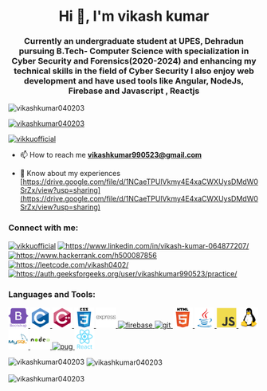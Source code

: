 <h1 align="center">Hi 👋, I'm vikash kumar</h1>
<h3 align="center">Currently an undergraduate student at UPES, Dehradun pursuing B.Tech- Computer Science with specialization in Cyber Security and Forensics(2020-2024) and enhancing my technical skills in the field of Cyber Security I also enjoy web development and have used tools like Angular, NodeJs, Firebase and Javascript , Reactjs</h3>

<p align="left"> <img src="https://komarev.com/ghpvc/?username=vikashkumar040203&label=Profile%20views&color=0e75b6&style=flat" alt="vikashkumar040203" /> </p>

<p align="left"> <a href="https://github.com/ryo-ma/github-profile-trophy"><img src="https://github-profile-trophy.vercel.app/?username=vikashkumar040203" alt="vikashkumar040203" /></a> </p>

<p align="left"> <a href="https://twitter.com/vikkuofficial" target="blank"><img src="https://img.shields.io/twitter/follow/vikkuofficial?logo=twitter&style=for-the-badge" alt="vikkuofficial" /></a> </p>

- 📫 How to reach me **vikashkumar990523@gmail.com**

- 📄 Know about my experiences [https://drive.google.com/file/d/1NCaeTPUlVkmy4E4xaCWXUysDMdW0SrZx/view?usp=sharing](https://drive.google.com/file/d/1NCaeTPUlVkmy4E4xaCWXUysDMdW0SrZx/view?usp=sharing)

<h3 align="left">Connect with me:</h3>
<p align="left">
<a href="https://twitter.com/vikkuofficial" target="blank"><img align="center" src="https://raw.githubusercontent.com/rahuldkjain/github-profile-readme-generator/master/src/images/icons/Social/twitter.svg" alt="vikkuofficial" height="30" width="40" /></a>
<a href="https://linkedin.com/in/https://www.linkedin.com/in/vikash-kumar-064877207/" target="blank"><img align="center" src="https://raw.githubusercontent.com/rahuldkjain/github-profile-readme-generator/master/src/images/icons/Social/linked-in-alt.svg" alt="https://www.linkedin.com/in/vikash-kumar-064877207/" height="30" width="40" /></a>
<a href="https://www.hackerrank.com/https://www.hackerrank.com/h500087856" target="blank"><img align="center" src="https://raw.githubusercontent.com/rahuldkjain/github-profile-readme-generator/master/src/images/icons/Social/hackerrank.svg" alt="https://www.hackerrank.com/h500087856" height="30" width="40" /></a>
<a href="https://www.leetcode.com/https://leetcode.com/vikash0402/" target="blank"><img align="center" src="https://raw.githubusercontent.com/rahuldkjain/github-profile-readme-generator/master/src/images/icons/Social/leet-code.svg" alt="https://leetcode.com/vikash0402/" height="30" width="40" /></a>
<a href="https://auth.geeksforgeeks.org/user/https://auth.geeksforgeeks.org/user/vikashkumar990523/practice/" target="blank"><img align="center" src="https://raw.githubusercontent.com/rahuldkjain/github-profile-readme-generator/master/src/images/icons/Social/geeks-for-geeks.svg" alt="https://auth.geeksforgeeks.org/user/vikashkumar990523/practice/" height="30" width="40" /></a>
</p>

<h3 align="left">Languages and Tools:</h3>
<p align="left"> <a href="https://getbootstrap.com" target="_blank" rel="noreferrer"> <img src="https://raw.githubusercontent.com/devicons/devicon/master/icons/bootstrap/bootstrap-plain-wordmark.svg" alt="bootstrap" width="40" height="40"/> </a> <a href="https://www.cprogramming.com/" target="_blank" rel="noreferrer"> <img src="https://raw.githubusercontent.com/devicons/devicon/master/icons/c/c-original.svg" alt="c" width="40" height="40"/> </a> <a href="https://www.w3schools.com/cpp/" target="_blank" rel="noreferrer"> <img src="https://raw.githubusercontent.com/devicons/devicon/master/icons/cplusplus/cplusplus-original.svg" alt="cplusplus" width="40" height="40"/> </a> <a href="https://www.w3schools.com/css/" target="_blank" rel="noreferrer"> <img src="https://raw.githubusercontent.com/devicons/devicon/master/icons/css3/css3-original-wordmark.svg" alt="css3" width="40" height="40"/> </a> <a href="https://expressjs.com" target="_blank" rel="noreferrer"> <img src="https://raw.githubusercontent.com/devicons/devicon/master/icons/express/express-original-wordmark.svg" alt="express" width="40" height="40"/> </a> <a href="https://firebase.google.com/" target="_blank" rel="noreferrer"> <img src="https://www.vectorlogo.zone/logos/firebase/firebase-icon.svg" alt="firebase" width="40" height="40"/> </a> <a href="https://git-scm.com/" target="_blank" rel="noreferrer"> <img src="https://www.vectorlogo.zone/logos/git-scm/git-scm-icon.svg" alt="git" width="40" height="40"/> </a> <a href="https://www.w3.org/html/" target="_blank" rel="noreferrer"> <img src="https://raw.githubusercontent.com/devicons/devicon/master/icons/html5/html5-original-wordmark.svg" alt="html5" width="40" height="40"/> </a> <a href="https://www.java.com" target="_blank" rel="noreferrer"> <img src="https://raw.githubusercontent.com/devicons/devicon/master/icons/java/java-original.svg" alt="java" width="40" height="40"/> </a> <a href="https://developer.mozilla.org/en-US/docs/Web/JavaScript" target="_blank" rel="noreferrer"> <img src="https://raw.githubusercontent.com/devicons/devicon/master/icons/javascript/javascript-original.svg" alt="javascript" width="40" height="40"/> </a> <a href="https://www.linux.org/" target="_blank" rel="noreferrer"> <img src="https://raw.githubusercontent.com/devicons/devicon/master/icons/linux/linux-original.svg" alt="linux" width="40" height="40"/> </a> <a href="https://www.mysql.com/" target="_blank" rel="noreferrer"> <img src="https://raw.githubusercontent.com/devicons/devicon/master/icons/mysql/mysql-original-wordmark.svg" alt="mysql" width="40" height="40"/> </a> <a href="https://nodejs.org" target="_blank" rel="noreferrer"> <img src="https://raw.githubusercontent.com/devicons/devicon/master/icons/nodejs/nodejs-original-wordmark.svg" alt="nodejs" width="40" height="40"/> </a> <a href="https://pugjs.org" target="_blank" rel="noreferrer"> <img src="https://cdn.worldvectorlogo.com/logos/pug.svg" alt="pug" width="40" height="40"/> </a> <a href="https://reactjs.org/" target="_blank" rel="noreferrer"> <img src="https://raw.githubusercontent.com/devicons/devicon/master/icons/react/react-original-wordmark.svg" alt="react" width="40" height="40"/> </a> </p>

<p><img align="left" src="https://github-readme-stats.vercel.app/api/top-langs?username=vikashkumar040203&show_icons=true&locale=en&layout=compact" alt="vikashkumar040203" /></p>

<p>&nbsp;<img align="center" src="https://github-readme-stats.vercel.app/api?username=vikashkumar040203&show_icons=true&locale=en" alt="vikashkumar040203" /></p>

<p><img align="center" src="https://github-readme-streak-stats.herokuapp.com/?user=vikashkumar040203&" alt="vikashkumar040203" /></p>
